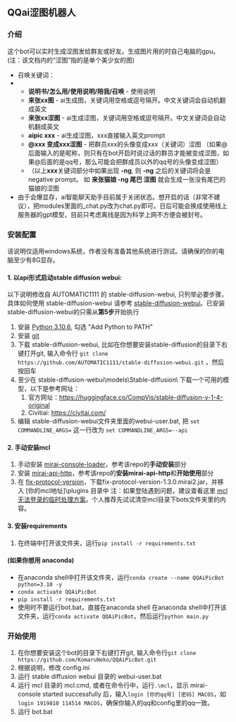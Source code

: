 ## QQai涩图机器人
### 介绍
这个bot可以实时生成涩图发给群友或好友。生成图片用的时自己电脑的gpu。
(注：该文档内的“涩图”指的是单个美少女的图)
- 召唤关键词：
- - **说明书/怎么用/使用说明/陪我/召唤** - 使用说明
  - **来张xx图** - ai生成图，关键词用空格或逗号隔开。中文关键词会自动机翻成英文
  - **来张xx涩图** - ai生成涩图，关键词用空格或逗号隔开。中文关键词会自动机翻成英文
  - **aipic xxx** - ai生成涩图，xxx直接输入英文prompt
  - **@xxx 变成xxx涩图** - 把群员xxx的头像变成xxx（关键词）涩图 （如果@后面输入的是昵称，则只有在bot开启时说过话的群员才能被变成涩图，如果@后面的是qq号，那么可能会把群成员以外的qq号的头像变成涩图）
  - （以上**xxx**关键词部分中如果出现 **-ng**, 则 **-ng** 之后的关键词将会是negative prompt。 如 **来张猫娘 -ng 尾巴 涩图**  就会生成一张没有尾巴的猫娘的涩图
- 由于会爆显存，ai智能聊天助手目前属于关闭状态。想开启的话（非常不建议），把modules里面的_chat.py改为chat.py即可。日后可能会换成使用线上服务器的gpt模型，目前只考虑离线是因为科学上网不方便会被封号。

### 安装配置
该说明仅适用windows系统，作者没有准备其他系统进行测试。请确保的你的电脑至少有8G显存。
#### 1. 以api形式启动stable diffusion webui:
以下说明修改自 AUTOMATIC1111 的 stable-diffusion-webui, 只列举必要步骤，具体如何使用 stable-diffusion-webui 请参考 [stable-diffusion-webui](https://github.com/AUTOMATIC1111/stable-diffusion-webui/)。已安装stable-diffusion-webui的只需从**第5步**开始执行
1. 安装 [Python 3.10.6](https://www.python.org/downloads/windows/), 勾选 "Add Python to PATH"
2. 安装 [git](https://git-scm.com/download/win)
3. 下载 stable-diffusion-webui, 比如在你想要安装stable-diffusion的目录下右键打开git, 输入命令行 `git clone https://github.com/AUTOMATIC1111/stable-diffusion-webui.git` ，然后按回车
4. 至少在 stable-diffusion-webui\models\Stable-diffusion\ 下载一个可用的模型，以下是参考网址：
   1. 官方网址：https://huggingface.co/CompVis/stable-diffusion-v-1-4-original
   2. Civitiai: https://civitai.com/
5. 编辑 stable-diffusion-webui文件夹里面的webui-user.bat, 把 `set COMMANDLINE_ARGS=` 这一行改为 `set COMMANDLINE_ARGS=--api`
   
#### 2. 手动安装mcl
1. 手动安装 [mirai-console-loader](https://github.com/iTXTech/mirai-console-loader)，参考该repo的**手动安装**部分
2. 安装 [mirai-api-http](https://github.com/project-mirai/mirai-api-http)，参考该repo的**安装mirai-api-http**和**开始使用**部分
3. 在 [fix-protocol-version](https://github.com/cssxsh/fix-protocol-version/releases/tag/v1.3.0)，下载fix-protocol-version-1.3.0.mirai2.jar，并移入 [你的mcl地址]\plugins 目录中
   注：如果登陆遇到问题，建议查看这里 [mcl无法登录的临时处理方案](https://mirai.mamoe.net/topic/223/%E6%97%A0%E6%B3%95%E7%99%BB%E5%BD%95%E7%9A%84%E4%B8%B4%E6%97%B6%E5%A4%84%E7%90%86%E6%96%B9%E6%A1%88)。个人推荐先试试清空mcl目录下bots文件夹里的内容。


#### 3. 安装requirements
1. 在终端中打开该文件夹，运行`pip install -r requirements.txt`
####  (如果你想用 anaconda)
   - 在anaconda shell中打开该文件夹，运行`conda create --name QQAiPicBot python=3.10 -y`
   - `conda activate QQAiPicBot`
   - `pip install -r requirements.txt`
   - 使用时不要运行bot.bat，直接在anaconda shell 在anaconda shell中打开该文件夹，运行`conda activate QQAiPicBot`，然后运行`python main.py`


### 开始使用
1. 在你想要安装这个bot的目录下右键打开git, 输入命令行`git clone https://github.com/KomaruNeko/QQAiPicBot.git`
2. 根据说明，修改 config.ini
3. 运行 stable diffusion webui 目录的 webui-user.bat
4. 运行 mcl 目录的 mcl.cmd, 或者在命令行中，运行`.\mcl`，显示 mirai-console started successfully 后，输入`login [你的qq号] [密码] MACOS`，如`login 1919810 114514 MACOS`，确保你输入的qq和config里的qq一致。
5. 运行 bot.bat